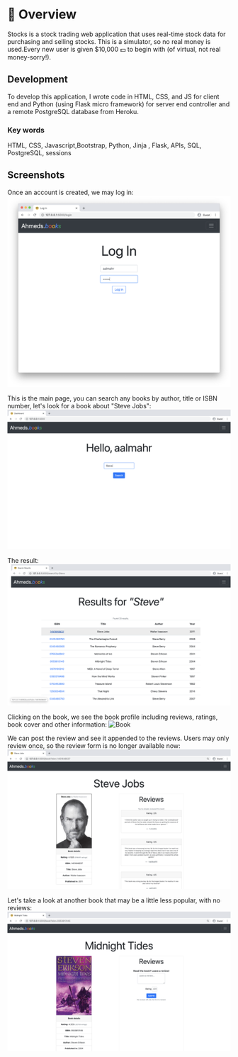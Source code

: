 # :closed_book: Overview

Stocks is a stock trading web application that uses real-time stock data for purchasing and selling stocks. This is a simulator, so no real money is used.Every new user is given $10,000 :dollar: to begin with (of virtual, not real money-sorry!).


## Development

To develop this application, I wrote code in HTML, CSS, and JS for client end and Python (using Flask micro framework) for server end controller and a remote PostgreSQL database from Heroku.

### Key words
HTML, CSS, Javascript,Bootstrap, Python, Jinja , Flask, APIs, SQL, PostgreSQL, sessions


## Screenshots

Once an account is created, we may log in:
![Login](screenshots/login.png?raw=true "login")

This is the main page, you can search any books by author, title or ISBN number, let's look for a book about "Steve Jobs":
![Main Page](screenshots/index.png?raw=true "main page")

The result:
![Results](screenshots/results.png?raw=true "Quoted")

Clicking on the book, we see the book profile including reviews, ratings, book cover and other information:
![Book](screenshots/reveiwing.png?raw=true "Buy")

We can post the review and see it appended to the reviews. Users may only review once, so the review form is no longer available now:
![Reviewied](screenshots/reviewed.png?raw=true "Summary")

Let's take a look at another book that may be a little less popular, with no reviews:
![AnotherBook](screenshots/noreview.png?raw=true "Sell")






